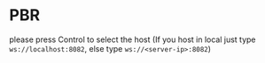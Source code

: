 # PBR

please press Control to select the host (If you host in local just type `ws://localhost:8082`, else type `ws://<server-ip>:8082`)
